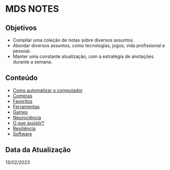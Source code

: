 # MDS NOTES

## Objetivos

- Compilar uma coleção de notas sobre diversos assuntos.
- Abordar diversos assuntos, como tecnologias, jogos, vida profissional e pessoal.
- Manter uma constante atualização, com a estratégia de anotações durante a semana.

## Conteúdo

- [Como automatizar o computador](automatization.md 'Como automatizar o computador')
- [Compras](shopping.md 'Compras')
- [Favoritos](bookmark.md 'Favoritos')
- [Ferramentas](tools.md 'Ferramentas')
- [Games](games.md 'Games')
- [Neurociência](neuro.md 'Neurociência')
- [O que assistir?](videos.md 'O que assistir?')
- [Resiliência](resilience.md 'Resiliência')
- [Software](software.md 'Software')

## Data da Atualização

13/02/2023
